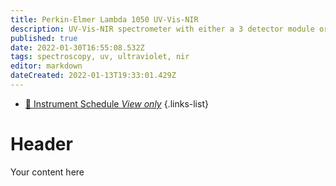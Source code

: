 ```yaml
---
title: Perkin-Elmer Lambda 1050 UV-Vis-NIR
description: UV-Vis-NIR spectrometer with either a 3 detector module or universal reflectance accessory.
published: true
date: 2022-01-30T16:55:08.532Z
tags: spectroscopy, uv, ultraviolet, nir
editor: markdown
dateCreated: 2022-01-13T19:33:01.429Z
---
```


- [:calendar: Instrument Schedule *View only*](https://instrumentschedule.com/fom/viewonly?eid=2342&p=o4JEfYIeP7)
{.links-list}

# Header
Your content here